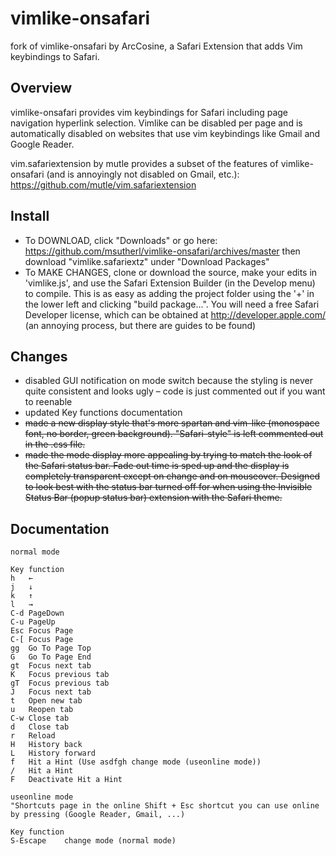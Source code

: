 # vimlike-onsafari

fork of vimlike-onsafari by ArcCosine, a Safari Extension that adds Vim keybindings to Safari.

## Overview

vimlike-onsafari provides vim keybindings for Safari including page navigation hyperlink selection. Vimlike can be disabled per page and is automatically disabled on websites that use vim keybindings like Gmail and Google Reader.

vim.safariextension by mutle provides a subset of the features of vimlike-onsafari (and is annoyingly not disabled on Gmail, etc.): https://github.com/mutle/vim.safariextension

## Install

* To DOWNLOAD, click "Downloads" or go here: https://github.com/msutherl/vimlike-onsafari/archives/master then download "vimlike.safariextz" under "Download Packages"
* To MAKE CHANGES, clone or download the source, make your edits in 'vimlike.js', and use the Safari Extension Builder (in the Develop menu) to compile. This is as easy as adding the project folder using the '+' in the lower left and clicking "build package...". You will need a free Safari Developer license, which can be obtained at http://developer.apple.com/ (an annoying process, but there are guides to be found)

## Changes

* disabled GUI notification on mode switch because the styling is never quite consistent and looks ugly – code is just commented out if you want to reenable
* updated Key functions documentation
* <strike>made a new display style that's more spartan and vim-like (monospace font, no border, green background). "Safari-style" is left commented out in the .css file.</strike>
* <strike>made the mode display more appealing by trying to match the look of the Safari status bar. Fade out time is sped up and the display is completely transparent except on change and on mouseover. Designed to look best with the status bar turned off for when using the Invisible Status Bar (popup status bar) extension with the Safari theme.</strike>

## Documentation

~~~
normal mode

Key function
h   ←
j   ↓
k   ↑
l   →
C-d PageDown
C-u PageUp
Esc Focus Page
C-[ Focus Page
gg  Go To Page Top
G   Go To Page End
gt  Focus next tab
K   Focus previous tab
gT  Focus previous tab
J   Focus next tab
t   Open new tab
u   Reopen tab
C-w Close tab
d   Close tab
r   Reload
H   History back
L   History forward
f   Hit a Hint (Use asdfgh change mode (useonline mode))
/   Hit a Hint
F   Deactivate Hit a Hint

useonline mode
"Shortcuts page in the online Shift + Esc shortcut you can use online by pressing (Google Reader, Gmail, ...)

Key function
S-Escape    change mode (normal mode)
~~~
